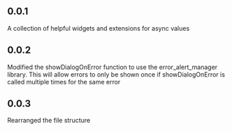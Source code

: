 ## 0.0.1
A collection of helpful widgets and extensions for async values
## 0.0.2
Modified the showDialogOnError function to use the error_alert_manager library. This will allow errors to only be shown once if showDialogOnError is called multiple times for the same error
## 0.0.3
Rearranged the file structure
